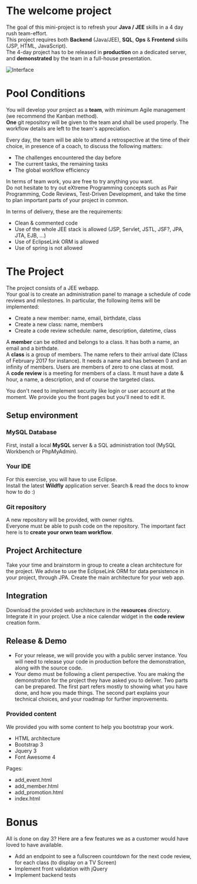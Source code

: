 The welcome project
===================

The goal of this mini-project is to refresh your **Java / JEE** skills in a 4 day rush team-effort.  
This project requires both **Backend** (Java/JEE), **SQL**, **Ops** & **Frontend** skills (JSP, HTML, JavaScript).  
The 4-day project has to be released in **production** on a dedicated server, and **demonstrated** by the team in a full-house presentation.

![Interface](/../master/screen.png?raw=true "Admin Panel Interface")

# Pool Conditions
You will develop your project as a **team**, with minimum Agile management (we recommend the Kanban method).  
**One** git repository will be given to the team and shall be used properly. The workflow details are left to the team's appreciation.

Every day, the team will be able to attend a retrospective at the time of their choice, in presence of a coach, to discuss the following matters:
 * The challenges encountered the day before
 * The current tasks, the remaining tasks
 * The global workflow efficiency
 
In terms of team work, you are free to try anything you want.  
Do not hesitate to try out eXtreme Programming concepts such as Pair Programming, Code Reviews, Test-Driven Development, and take the time to plan important parts of your project in common.

In terms of delivery, these are the requirements:
   * Clean & commented code
   * Use of the whole JEE stack is allowed (JSP, Servlet, JSTL, JSF?, JPA, JTA, EJB, ...)
   * Use of EclipseLink ORM is allowed
   * Use of spring is not allowed

# The Project    
The project consists of a JEE webapp.  
Your goal is to create an administration panel to manage a schedule of code reviews and milestones.
In particular, the following items will be implemented:
  * Create a new member: name, email, birthdate, class
  * Create a new class: name, members
  * Create a code review schedule: name, description, datetime, class

A **member** can be edited and belongs to a class. It has both a name, an email and a birthdate.  
A **class** is a group of members. The name refers to their arrival date (Class of February 2017 for instance). It needs a name and has between 0 and an infinity of members. Users are members of zero to one class at most.  
A **code review** is a meeting for members of a class. It must have a date & hour, a name, a description, and of course the targeted class.

You don't need to implement security like login or user account at the moment.
We provide you the front pages but you'll need to edit it.

## Setup environment

### MySQL Database
First, install a local **MySQL** server & a SQL administration tool (MySQL Workbench or PhpMyAdmin).

### Your IDE
For this exercise, you will have to use Eclipse.  
Install the latest **Wildfly** application server. Search & read the docs to know how to do :)

### Git repository
A new repository will be provided, with owner rights.  
Everyone must be able to push code on the repository. The important fact here is to **create your orwn team workflow**.

## Project Architecture
Take your time and brainstorm in group to create a clean architecture for the project.
We advise to use the EclipseLink ORM for data persistence in your project, through JPA.
Create the main architecture for your web app.

## Integration
Download the provided web architecture in the **resources** directory.
Integrate it in your project.
Use a nice calendar widget in the **code review** creation form.

## Release & Demo
 * For your release, we will provide you with a public server instance. You will need to release your code in production before the demonstration, along with the source code.
 * Your demo must be following a client perspective. You are making the demonstration for the project they have asked you to deliver. Two parts can be prepared. The first part refers mostly to showing what you have done, and how you made things. The second part explains your technical choices, and your roadmap for further improvements.

### Provided content
We provided you with some content to help you bootstrap your work.
  - HTML architecture
  - Bootstrap 3
  - Jquery 3
  - Font Awesome 4
 
Pages:
  - add_event.html
  - add_member.html
  - add_promotion.html
  - index.html

# Bonus
All is done on day 3?
Here are a few features we as a customer would have loved to have available.
 * Add an endpoint to see a fullscreen countdown for the next code review, for each class (to display on a TV Screen)
 * Implement front validation with jQuery
 * Implement backend tests

